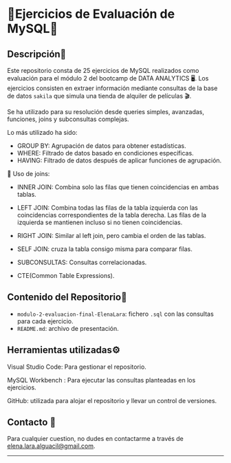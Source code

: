 # 🔶Ejercicios de Evaluación de MySQL🔶

## Descripción🔻

Este repositorio consta de 25 ejercicios de MySQL realizados como evaluación para el módulo 2 del bootcamp de DATA ANALYTICS 🖥️. Los ejercicios consisten en extraer información mediante consultas de la base de datos `sakila` que simula una tienda de alquiler de películas 🎬. 

Se ha utilizado para su resolución desde queries simples, avanzadas, funciones, joins y subconsultas complejas.

Lo más utilizado ha sido:

- GROUP BY: Agrupación de datos para obtener estadísticas.
- WHERE: Filtrado de datos basado en condiciones específicas.
- HAVING: Filtrado de datos después de aplicar funciones de agrupación.

🔗 Uso de joins:

- INNER JOIN: Combina solo las filas que tienen coincidencias en ambas tablas.
- LEFT JOIN: Combina todas las filas de la tabla izquierda con las coincidencias correspondientes de la tabla derecha. Las filas de   la izquierda se mantienen incluso si no tienen coincidencias.
- RIGHT JOIN: Similar al left join, pero cambia el orden de las tablas.
- SELF JOIN: cruza la tabla consigo misma para comparar filas.

- SUBCONSULTAS: Consultas correlacionadas.
- CTE(Common Table Expressions).

## Contenido del Repositorio🧾

- `modulo-2-evaluacion-final-ElenaLara`: fichero `.sql` con las consultas para cada ejercicio.
- `README.md`: archivo de presentación.


## Herramientas utilizadas⚙️

Visual Studio Code: Para gestionar el repositorio.

MySQL Workbench : Para ejecutar las consultas planteadas en los ejercicios.

GitHub: utilizada para alojar el repositorio y llevar un control de versiones.

## Contacto 📧

Para cualquier cuestion, no dudes en contactarme a través de [elena.lara.alguacil@gmail.com](mailto:elena.lara.alguacil@gmail.com).

---